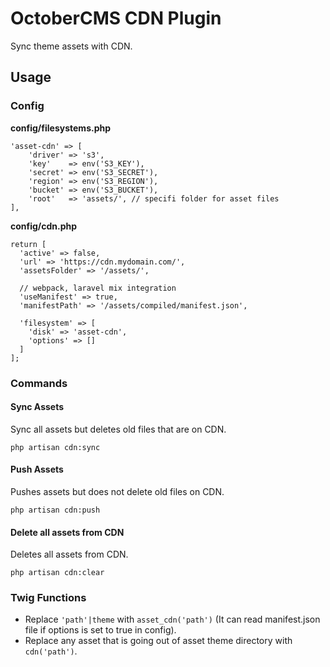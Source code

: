 # OctoberCMS CDN Plugin
Sync theme assets with CDN.


## Usage

### Config

**config/filesystems.php**
```
'asset-cdn' => [
    'driver' => 's3',
    'key'    => env('S3_KEY'),
    'secret' => env('S3_SECRET'),
    'region' => env('S3_REGION'),
    'bucket' => env('S3_BUCKET'),
    'root'   => 'assets/', // specifi folder for asset files
],
```

**config/cdn.php**
```
return [
  'active' => false,
  'url' => 'https://cdn.mydomain.com/',
  'assetsFolder' => '/assets/',

  // webpack, laravel mix integration
  'useManifest' => true,
  'manifestPath' => '/assets/compiled/manifest.json',

  'filesystem' => [
    'disk' => 'asset-cdn',
    'options' => []
  ]
];
```


### Commands

#### Sync Assets
Sync all assets but deletes old files that are on CDN.

```
php artisan cdn:sync
```

#### Push Assets
Pushes assets but does not delete old files on CDN.

```
php artisan cdn:push
```

#### Delete all assets from CDN
Deletes all assets from CDN.

```
php artisan cdn:clear
```

### Twig Functions

- Replace `'path'|theme` with `asset_cdn('path')` (It can read manifest.json file if options is set to true in config).
- Replace any asset that is going out of asset theme directory with `cdn('path')`.
